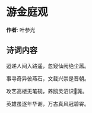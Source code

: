# 游金庭观

**作者**: 叶参光

## 诗词内容

迢递人间入路遥，忽窥仙阙绝尘嚣。

事寻奇异彼燕石，文载兴崇是晋朝。

攻艺高楼无笔砚，养鹅灵沼识𫇴荛。

英雄虽逐年华谢，万古真风冠碧霄。

